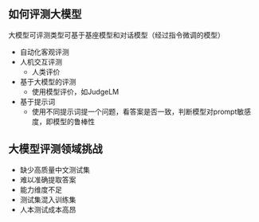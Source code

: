 ## 如何评测大模型
大模型可评测类型可基于基座模型和对话模型（经过指令微调的模型）
- 自动化客观评测
- 人机交互评测
	- 人类评价
- 基于大模型的评测
	- 使用模型评价，如JudgeLM
- 基于提示词
	- 使用不同提示词提一个问题，看答案是否一致，判断模型对prompt敏感度，即模型的鲁棒性
## 大模型评测领域挑战
- 缺少高质量中文测试集
- 难以准确提取答案
- 能力维度不足
- 测试集混入训练集
- 人本测试成本高昂

